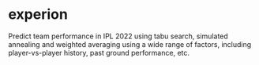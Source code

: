 # experion
Predict team performance in IPL 2022 using tabu search, simulated annealing and weighted averaging using a wide range of factors, including player-vs-player history, past ground performance, etc.
